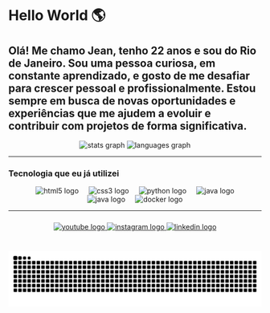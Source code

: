 # Hello World  🌎 
<h2 align="left"> Olá! Me chamo Jean, tenho 22 anos e sou do Rio de Janeiro. Sou uma pessoa curiosa, em constante aprendizado, e gosto de me desafiar para crescer pessoal e profissionalmente. Estou sempre em busca de novas oportunidades e experiências que me ajudem a evoluir e contribuir com projetos de forma significativa.</h2>

<div align="center">
    <img src="https://github-readme-stats.vercel.app/api?username=jean-devbr&show_icons=true&count_private=true&theme=dracula&locale=pt-br&hide_border=false&cache_seconds=60" height="150" alt="stats graph" />



  <img src="https://github-readme-stats.vercel.app/api/top-langs?username=jean-devbr&locale=pt-br&layout=compact&card_width=320&langs_count=5&theme=dracula&hide_border=false&cache_seconds=60" height="150" alt="languages graph" />


</div>

-----
### Tecnologia que eu já utilizei

<div align="center">
  
  <img width="12" />
  <img src="https://cdn.jsdelivr.net/gh/devicons/devicon/icons/html5/html5-original.svg" height="30" alt="html5 logo"  />
  <img width="12" />
  <img src="https://cdn.jsdelivr.net/gh/devicons/devicon/icons/css3/css3-original.svg" height="30" alt="css3 logo"  />
  <img width="12" />
  <img src="https://cdn.jsdelivr.net/gh/devicons/devicon/icons/python/python-original.svg" height="30" alt="python logo"  />
  <img width="12" />
  <img src="https://cdn.jsdelivr.net/gh/devicons/devicon/icons/java/java-original.svg" height="30" alt="java logo" />
  <img width="12" />
  <img src="https://cdn.jsdelivr.net/gh/devicons/devicon@latest/icons/linux/linux-original.svg" height="30" alt="java logo" />
  <img width="12" />
  <img src="https://cdn.jsdelivr.net/gh/devicons/devicon@latest/icons/docker/docker-original-wordmark.svg" height="30" alt="docker logo" />
          

</div>

-----
### 

<div align="center">
  <a href="https://www.youtube.com/@aprendendoComJean">
    <img src="https://img.shields.io/static/v1?message=Youtube&logo=youtube&label=&color=FF0000&logoColor=white&labelColor=&style=for-the-badge" height="35" alt="youtube logo" />
  </a>
  <a href="https://www.instagram.com/jeanooficial12/">
    <img src="https://img.shields.io/static/v1?message=Instagram&logo=instagram&label=&color=E4405F&logoColor=white&labelColor=&style=for-the-badge" height="35" alt="instagram logo"/>
  </a>
  <a href="https://www.linkedin.com/in/jean-costa-0040962b8">
    <img src="https://img.shields.io/static/v1?message=LinkedIn&logo=linkedin&label=&color=0077B5&logoColor=white&labelColor=&style=for-the-badge" height="35" alt="linkedin logo"/>
</a>
</div>

###

<br clear="both">

<img src="https://raw.githubusercontent.com/jean-devbr/jean-devbr/output/snake.svg" alt="Snake animation" />



###
